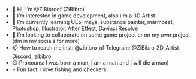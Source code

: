 - 👋 Hi, I’m @ZiBibroof (ZiBibro)
- 👀 I’m interested in game development, also i`m a 3D Artist
- 🌱 I’m currently learning UE5, maya, substance painter, marmoset, Photoshop, Illustrator, After Effect, Davinci Resolve
- 💞️ I’m looking to collaborate on some game project or on my own project (dm in my socials for more)
- 📫 How to reach me inst: @zibibro_of Telegram: @ZiBibro_3D_Artist Discord: zibibro
- 😄 Pronouns: I was born a man, I am a man and I will die a man)
- ⚡ Fun fact: I love fishing and checkers.

<!---
ZiBibroof/ZiBibroof is a ✨ special ✨ repository because its `README.md` (this file) appears on your GitHub profile.
You can click the Preview link to take a look at your changes.
--->
